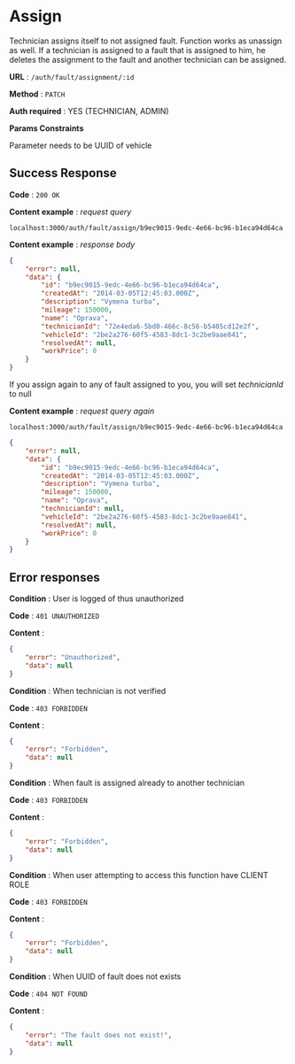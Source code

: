 # Assign

Technician assigns itself to not assigned fault. Function works as unassign as well.
If a technician is assigned to a fault that is assigned to him, he deletes the assignment to the fault and another technician can be assigned.

**URL** : `/auth/fault/assignment/:id`

**Method** : `PATCH`

**Auth required** : YES (TECHNICIAN, ADMIN)

**Params Constraints**

Parameter needs to be UUID of vehicle



## Success Response

**Code** : `200 OK`

**Content example** : *request query*
```code
localhost:3000/auth/fault/assign/b9ec9015-9edc-4e66-bc96-b1eca94d64ca
```

**Content example** : *response body*
```json
{
	"error": null,
	"data": {
		"id": "b9ec9015-9edc-4e66-bc96-b1eca94d64ca",
		"createdAt": "2014-03-05T12:45:03.000Z",
		"description": "Vymena turba",
		"mileage": 150000,
		"name": "Oprava",
		"technicianId": "72e4eda6-5bd0-466c-8c56-b5405cd12e2f",
		"vehicleId": "2be2a276-60f5-4583-8dc1-3c2be9aae841",
		"resolvedAt": null,
		"workPrice": 0
	}
}
```
If you assign again to any of fault assigned to you, you will set *technicianId* to null

**Content example** : *request query again*
```code
localhost:3000/auth/fault/assign/b9ec9015-9edc-4e66-bc96-b1eca94d64ca
```
```json
{
	"error": null,
	"data": {
		"id": "b9ec9015-9edc-4e66-bc96-b1eca94d64ca",
		"createdAt": "2014-03-05T12:45:03.000Z",
		"description": "Vymena turba",
		"mileage": 150000,
		"name": "Oprava",
		"technicianId": null,
		"vehicleId": "2be2a276-60f5-4583-8dc1-3c2be9aae841",
		"resolvedAt": null,
		"workPrice": 0
	}
}
```


## Error responses



**Condition** : User is logged of thus unauthorized

**Code** : `401 UNAUTHORIZED`

**Content** :
```json
{
	"error": "Unauthorized",
	"data": null
}
```

**Condition** : When technician is not verified

**Code** : `403 FORBIDDEN`

**Content** :

```json
{
	"error": "Forbidden",
	"data": null
}
```

**Condition** : When fault is assigned already to another technician

**Code** : `403 FORBIDDEN`

**Content** :

```json
{
	"error": "Forbidden",
	"data": null
}
```

**Condition** : When user attempting to access this function have CLIENT ROLE

**Code** : `403 FORBIDDEN`

**Content** :

```json
{
	"error": "Forbidden",
	"data": null
}
```


**Condition** : When UUID of fault does not exists

**Code** : `404 NOT FOUND`

**Content** :

```json
{
	"error": "The fault does not exist!",
	"data": null
}
```